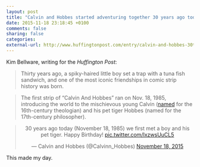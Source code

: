 ```yaml
---
layout: post
title: "Calvin and Hobbes started adventuring together 30 years ago today"
date: 2015-11-18 23:18:45 +0100
comments: false
sharing: false
categories: 
external-url: http://www.huffingtonpost.com/entry/calvin-and-hobbes-30th-anniversary_564c9a27e4b06037734bd783
---
```


Kim Bellware, writing for the _Huffington Post_:

> Thirty years ago, a spiky-haired little boy set a trap with a tuna fish sandwich, and one of the most iconic friendships in comic strip history was born. 

> The first strip of “Calvin And Hobbes” ran on Nov. 18, 1985, introducing the world to the mischievous young Calvin ([named](http://www.calvinandhobbes.com/about-calvin-and-hobbes) for the 16th-century theologian) and his pet tiger Hobbes (named for the 17th-century philosopher).

<center><blockquote class="twitter-tweet" lang="en"><p lang="en" dir="ltr">30 years ago today (November 18, 1985) we first met a boy and his pet tiger. Happy Birthday! <a href="https://t.co/IxzwsUuCL5">pic.twitter.com/IxzwsUuCL5</a></p>&mdash; Calvin and Hobbes (@Calvinn_Hobbes) <a href="https://twitter.com/Calvinn_Hobbes/status/666989998965657601">November 18, 2015</a></blockquote> <script async src="//platform.twitter.com/widgets.js" charset="utf-8"></script></center>

This made my day.